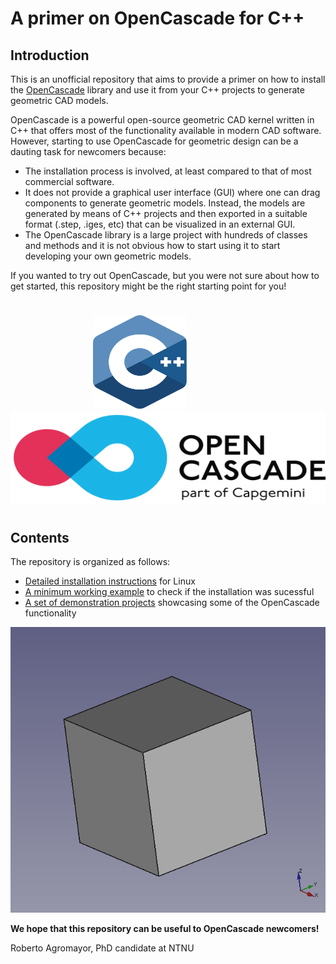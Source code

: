 # A primer on OpenCascade for C++

## Introduction

This is an unofficial repository that aims to provide a primer on how to install the [OpenCascade](https://www.opencascade.com/doc/occt-7.4.0/overview/html/index.html) library and use it from your C++ projects to generate geometric CAD models.

OpenCascade is a powerful open-source geometric CAD kernel written in C++ that offers most of the functionality available in modern CAD software. However, starting to use OpenCascade for geometric design can be a dauting task for newcomers because:

- The installation process is involved, at least compared to that of most commercial software. 
- It does not provide a graphical user interface (GUI) where one can drag components to generate geometric models. Instead, the models are generated by means of C++ projects and then exported in a suitable format (.step, .iges, etc) that can be visualized in an external GUI.
- The OpenCascade library is a large project with hundreds of classes and methods and it is not obvious how to start using it to start developing your own geometric models.


If you wanted to try out OpenCascade, but you were not sure about how to get started, this repository might be the right starting point for you!


<p style="margin-bottom:1cm;"> </p>
<p align="center">
        <img src="./docs/figures/cpp_logo.svg" height="150" width="150"/>
        &emsp; &emsp; &emsp; &emsp; &emsp;
        <img src="./docs/figures/open_cascade_logo.png" height="150" width="550"/>
</p>
<p style="margin-bottom:1cm;"> </p>




## Contents

The repository is organized as follows:

- [Detailed installation instructions](docs/open_cascade_installation.md) for Linux
- [A minimum working example](docs/open_cascade_minimum_working_example.md) to check if the installation was sucessful
- [A set of demonstration projects](open_cascade_demos/) showcasing some of the OpenCascade functionality
	



![](docs/figures/cube_model.png)

**We hope that this repository can be useful to OpenCascade newcomers!**

Roberto Agromayor, PhD candidate at NTNU






